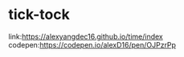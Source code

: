 # tick-tock
link:https://alexyangdec16.github.io/time/index   
codepen:https://codepen.io/alexD16/pen/OJPzrPp

